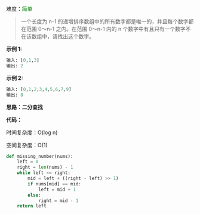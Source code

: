 难度：<font color=green>简单</font>

> 一个长度为 n-1 的递增排序数组中的所有数字都是唯一的，并且每个数字都在范围 0～n-1 之内。在范围 0～n-1 内的 n 个数字中有且只有一个数字不在该数组中，请找出这个数字。

**示例 1:**

```python
输入: [0,1,3]
输出: 2
```

**示例 2:**

```python
输入: [0,1,2,3,4,5,6,7,9]
输出: 8
```



**思路：二分查找**



**代码：**

时间复杂度：O(log n)

空间复杂度：O(1)

```python
def missing_number(nums):
    left = 0
    right = len(nums) - 1
    while left <= right:
        mid = left + ((right - left) >> 1)
        if nums[mid] == mid:
            left = mid + 1
        else:
            right = mid - 1
    return left
```

